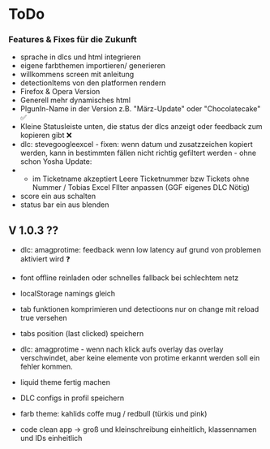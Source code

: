 # ToDo

### Features & Fixes für die Zukunft
 
- sprache in dlcs und html integrieren
- eigene farbthemen importieren/ generieren
- willkommens screen mit anleitung
- detectionItems von den platformen rendern
- Firefox & Opera Version
- Generell mehr dynamisches html
- PlgunIn-Name in der Version z.B. "März-Update" oder "Chocolatecake" ✅
- Kleine Statusleiste unten, die status der dlcs anzeigt oder feedback zum kopieren gibt ❌
- dlc: stevegoogleexcel - fixen: wenn datum und zusatzzeichen kopiert werden, kann in bestimmten fällen nicht richtig gefiltert werden - ohne schon
Yosha Update:
- - im Ticketname akzeptiert Leere Ticketnummer bzw Tickets ohne Nummer / Tobias Excel FIlter anpassen 
(GGF eigenes DLC Nötig)
- score ein aus schalten
- status bar ein aus blenden


## V 1.0.3 ??
- dlc: amagprotime: feedback wenn low latency auf grund von problemen aktiviert wird ❓
- font offline reinladen oder schnelles fallback bei schlechtem netz
- localStorage namings gleich
- tab funktionen komprimieren und detectioons nur on change mit reload true versehen
- tabs position (last clicked) speichern
- dlc: amagprotime - wenn nach klick aufs overlay das overlay verschwindet, aber keine elemente von protime erkannt werden soll ein fehler kommen.

- liquid theme fertig machen
- DLC configs in profil speichern

- farb theme: kahlids coffe mug / redbull (türkis und pink)
- code clean app -> groß und kleinschreibung einheitlich, klassennamen und IDs einheitlich
